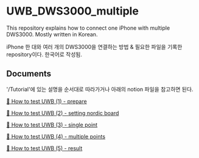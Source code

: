 # UWB_DWS3000_multiple
This repository explains how to connect one iPhone with multiple DWS3000. Mostly written in Korean.

iPhone 한 대와 여러 개의 DWS3000을 연결하는 방법 & 필요한 파일을 기록한 repository이다. 한국어로 작성됨. 

## Documents
'/Tutorial'에 있는 설명을 순서대로 따라가거나 아래의 notion 파일을 참고하면 된다. 

[🍒 How to test UWB (1) - prepare](https://brook-kookaburra-1eb.notion.site/How-to-test-UWB-1-prepare-24634954e2e148b183ac647f77e1ae6f)

[🍒 How to test UWB (2) - setting nordic board](https://brook-kookaburra-1eb.notion.site/How-to-test-UWB-2-nordic-board-settings-e26403bb381e40d8bdf38e1bb5fb7b47)

[🍒 How to test UWB (3) - single point](https://brook-kookaburra-1eb.notion.site/How-to-test-UWB-3-single-point-64686460f66d46adbc78d2f20658e922)

[🍒 How to test UWB (4) - multiple points](https://brook-kookaburra-1eb.notion.site/How-to-test-UWB-4-multiple-points-da17c98e844e41688129a29e6b649966)

[🍒 How to test UWB (5) - result](https://brook-kookaburra-1eb.notion.site/How-to-test-UWB-5-result-e204c629a0874f308b7345d950f93811)
